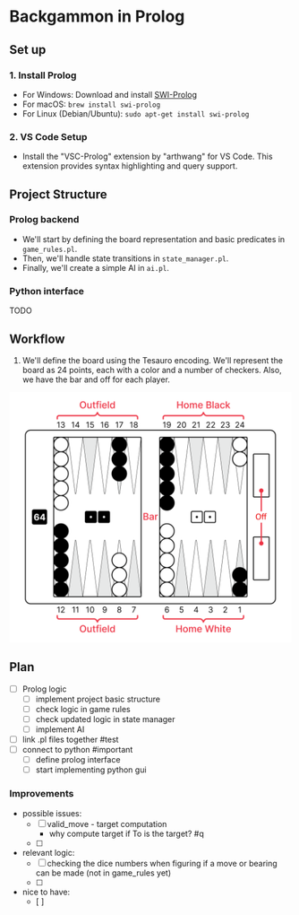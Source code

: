 # Backgammon in Prolog


## Set up
### 1. **Install Prolog**

- For Windows: Download and install [SWI-Prolog](https://www.swi-prolog.org/download/stable)
- For macOS: `brew install swi-prolog`
- For Linux (Debian/Ubuntu): `sudo apt-get install swi-prolog`

### 2. **VS Code Setup**

- Install the "VSC-Prolog" extension by "arthwang" for VS Code. This extension provides syntax highlighting and query support.


## Project Structure
### Prolog backend

- We'll start by defining the board representation and basic predicates in `game_rules.pl`.
- Then, we'll handle state transitions in `state_manager.pl`.
- Finally, we'll create a simple AI in `ai.pl`.

### Python interface

TODO

  

## Workflow

1. We'll define the board using the Tesauro encoding. We'll represent the board as 24 points, each with a color and a number of checkers. Also, we have the bar and off for each player.
  

![image](/resources/backgammon_board.png)


## Plan
- [ ] Prolog logic
	- [ ] implement project basic structure
	- [ ] check logic in game rules
	- [ ] check updated logic in state manager
	- [ ] implement AI
- [ ] link .pl files together #test
- [ ] connect to python #important
	- [ ] define prolog interface
	- [ ] start implementing python gui

### Improvements
- possible issues:
	- [ ] valid_move - target computation 
		- why compute target if To is the target? #q 
	- [ ] 
- relevant logic:
	- [ ] checking the dice numbers when figuring if a move or bearing can be made (not in game_rules yet)
	- [ ] 
- nice to have:
	- [ ] 